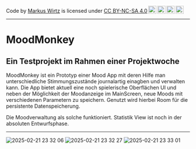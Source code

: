 <p xmlns:cc="http://creativecommons.org/ns#" xmlns:dct="http://purl.org/dc/terms/">Code by <a rel="cc:attributionURL dct:creator" property="cc:attributionName" href="https://github.com/N-E-O-N-E">Markus Wirtz</a> is licensed under <a href="https://creativecommons.org/licenses/by-nc-sa/4.0/?ref=chooser-v1" target="_blank" rel="license noopener noreferrer" style="display:inline-block;">CC BY-NC-SA 4.0<img style="height:22px!important;margin-left:3px;vertical-align:text-bottom;" src="https://mirrors.creativecommons.org/presskit/icons/cc.svg?ref=chooser-v1" alt=""><img style="height:22px!important;margin-left:3px;vertical-align:text-bottom;" src="https://mirrors.creativecommons.org/presskit/icons/by.svg?ref=chooser-v1" alt=""><img style="height:22px!important;margin-left:3px;vertical-align:text-bottom;" src="https://mirrors.creativecommons.org/presskit/icons/nc.svg?ref=chooser-v1" alt=""><img style="height:22px!important;margin-left:3px;vertical-align:text-bottom;" src="https://mirrors.creativecommons.org/presskit/icons/sa.svg?ref=chooser-v1" alt=""></a></p>

---

# MoodMonkey

## Ein Testprojekt im Rahmen einer Projektwoche

MoodMonkey ist ein Prototyp einer Mood App mit deren Hilfe man unterschiedliche Stimmungszustände journalartig einagben und verwalten kann. Die App bietet aktuell eine noch spielerische Oberflächen UI und neben der Möglichkeit der Moodanzeige im MainScreen, neue Moods mit verschiedenen Parametern zu speichern. Genutzt wird hierbei Room für die persistente Datenspeicherung. 

Die Moodverwaltung als solche funktioniert. Statistik View ist noch in der absoluten Entwurfsphase.

---

![2025-02-21 23 32 06](https://github.com/user-attachments/assets/53547b2d-85ea-4564-8e21-0877d803ee72)
![2025-02-21 23 32 27](https://github.com/user-attachments/assets/c25fff0c-53cc-469b-a8b7-c0e95ad18be9)
![2025-02-21 23 33 01](https://github.com/user-attachments/assets/5b8fcef4-ba28-426a-b012-994a1360cb75)

